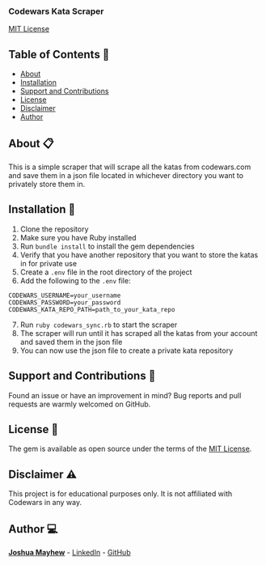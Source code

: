 ### Codewars Kata Scraper

[MIT License](https://github.com/jmayhewww/codewars-kata-scraper/blob/main/LICENSE)

## Table of Contents 📖

- [About](#about)
- [Installation](#installation)
- [Support and Contributions](#support-and-contributions)
- [License](#license)
- [Disclaimer](#disclaimer)
- [Author](#author)

## About 📋

This is a simple scraper that will scrape all the katas from codewars.com and save them in a json file located in whichever directory you want to privately store them in.

## Installation 💾

1. Clone the repository
2. Make sure you have Ruby installed
3. Run `bundle install` to install the gem dependencies
4. Verify that you have another repository that you want to store the katas in for private use
5. Create a `.env` file in the root directory of the project
6. Add the following to the `.env` file:

```
CODEWARS_USERNAME=your_username
CODEWARS_PASSWORD=your_password
CODEWARS_KATA_REPO_PATH=path_to_your_kata_repo
```

7. Run `ruby codewars_sync.rb` to start the scraper
8. The scraper will run until it has scraped all the katas from your account and saved them in the json file
9. You can now use the json file to create a private kata repository

## Support and Contributions 🙏

Found an issue or have an improvement in mind? Bug reports and pull requests are warmly welcomed on GitHub.

## License 📝

The gem is available as open source under the terms of the [MIT License](https://opensource.org/licenses/MIT).

## Disclaimer ⚠️

This project is for educational purposes only. It is not affiliated with Codewars in any way.

## Author 💻

[**Joshua Mayhew**](https://www.joshmayhew.dev/) - [LinkedIn](https://www.linkedin.com/in/joshua-mayhew-dev/) - [GitHub](https://github.com/jmayheww)
